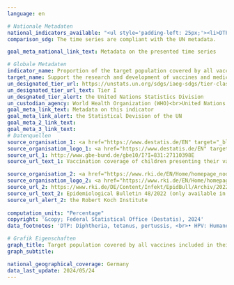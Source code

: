 ```yaml
---
language: en    

# Nationale Metadaten    
national_indicators_available: "<ul style='padding-left: 25px;'><li>DTP vaccination coverage at school entry</li> <li> HPV vaccination coverages among 15 years old girls and boys</li> <li> Measles vaccination coverage at school entry</li> <li> Pneumococcal vaccination coverage at school entry</li></ul>"    
comparison_sdg: The time series are compliant with the UN metadata.    

goal_meta_national_link_text: Metadata on the presented time series    

# Globale Metadaten    
indicator_name: Proportion of the target population covered by all vaccines included in their national programme    
target_name: Support the research and development of vaccines and medicines for the communicable and non-communicable diseases that primarily affect developing countries, provide access to affordable essential medicines and vaccines, in accordance with the Doha Declaration on the TRIPS Agreement and Public Health, which affirms the right of developing countries to use to the full the provisions in the Agreement on Trade-Related Aspects of Intellectual Property Rights regarding flexibilities to protect public health, and, in particular, provide access to medicines for all    
un_designated_tier_url: https://unstats.un.org/sdgs/iaeg-sdgs/tier-classification/    
un_designated_tier_url_text: Tier I    
un_desgnated_tier_alert: the United Nations Statistics Division    
un_custodian_agency: World Health Organization (WHO)<br>United Nations International Children's Fund (UNICEF)    
goal_meta_link_text: Metadata on this indicator    
goal_meta_link_alert: the Statistical Devision of the UN    
goal_meta_2_link_text:     
goal_meta_3_link_text:         
# Datenquellen
source_organisation_1: <a href="https://www.destatis.de/EN" target="_blank"> Federal Statistical Office (Destatis) </a>
source_organisation_logo_1: <a href="https://www.destatis.de/EN" target="_blank"><img src="https://sdg-indikatoren.de/public/OrgImgEn/destatis.png" alt="Logo destatis" style="height:60px; width:148px"/></a>
source_url_1: http://www.gbe-bund.de/gbe10/I?I=831:27110398E
source_url_text_1: Vaccination coverage of children presenting their vaccination card at school entry health examinations – GBE

source_organisation_2: <a href="https://www.rki.de/EN/Home/homepage_node.html" target="_blank" onclick="return confirm_alert('the Robert Koch Institute','En');"> Robert Koch Institute </a>
source_organisation_logo_2: <a href="https://www.rki.de/EN/Home/homepage_node.html" target="_blank" onclick="return confirm_alert('the Robert Koch Institute','En');"><img src="https://sdg-indikatoren.de/public/OrgImgEn/rki.png" alt="Logo rki" style="height:60px; width:148px"/></a>
source_url_2: https://www.rki.de/DE/Content/Infekt/EpidBull/Archiv/2022/Ausgaben/48_22.pdf
source_url_text_2: Epidemiological Bulletin 48/2022 (only available in German)
source_url_alert_2: the Robert Koch Institute
    
computation_units: "Percentage"    
copyright: '&copy; Federal Statistical Office (Destatis), 2024'    
data_footnotes: 'DTP: Diphtheria, tetanus, pertussis, <br>• HPV: Humane papillomavirus.<br>• HPV vaccination coverage among 15 year-old girls and boys: Data for girls is only available from 2011 and data for boys from 2019. Reason: Introduction of HPV vaccination additionally for boys in June 2018.<br>• Vaccination coverage at school entry: No data for 2021 and 2022, as no comprehensive coverage due to pandemic.'    

# Grafik Eigenschaften    
graph_title: Target population covered by all vaccines included in their national programme
graph_subtitle:     

national_geographical_coverage: Germany    
data_last_update: 2024/05/24    
---
```


<span></span>